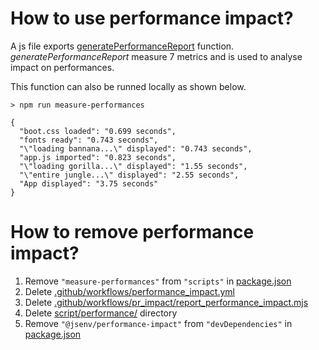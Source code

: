 # How to use performance impact?

A js file exports [generatePerformanceReport](../../../script/performance/generate_performance_report.mjs) function. _generatePerformanceReport_ measure 7 metrics and is used to analyse impact on performances.

This function can also be runned locally as shown below.

```console
> npm run measure-performances

{
  "boot.css loaded": "0.699 seconds",
  "fonts ready": "0.743 seconds",
  "\"loading bannana...\" displayed": "0.743 seconds",
  "app.js imported": "0.823 seconds",
  "\"loading gorilla...\" displayed": "1.55 seconds",
  "\"entire jungle...\" displayed": "2.55 seconds",
  "App displayed": "3.75 seconds"
}
```

# How to remove performance impact?

1. Remove `"measure-performances"` from `"scripts"` in [package.json](../../package.json#L24)
2. Delete [.github/workflows/performance_impact.yml](../../.github/workflows/performance_impact.yml)
3. Delete [.github/workflows/pr_impact/report_performance_impact.mjs](../../.github/workflows/pr_impact/report_performance_impact.mjs)
4. Delete [script/performance/](../../script/performance/) directory
5. Remove `"@jsenv/performance-impact"` from `"devDependencies"` in [package.json](../../package.json#L48)
